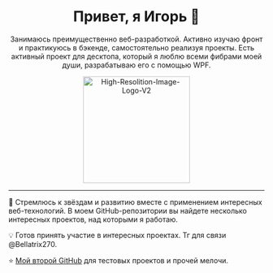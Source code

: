 <div align="center">

# Привет, я Игорь 👋

Занимаюсь преимущественно веб-разработкой. Активно изучаю фронт и практикуюсь в бэкенде, самостоятельно реализуя проекты. Есть активный проект для десктопа, который я люблю всеми фибрами моей души, разрабатываю его с помощью WPF.

<a href="https://ibb.co/SVjLLMq"><img src="https://i.ibb.co/WBhTTMS/High-Resolition-Image-Logo-V2.png" alt="High-Resolition-Image-Logo-V2" height="210" border="0"></a>
</div>

---
🚀 Стремлюсь к звёздам и развитию вместе с применением интересных веб-технологий. В моем GitHub-репозитории вы найдете несколько интересных проектов, над которыми я работаю.

💡 Готов принять участие в интересных проектах. Тг для связи @Bellatrix270.

⭐️ [Мой второй GitHub](https://github.com/Bellatrix270) для тестовых проектов и прочей мелочи.

<!---
Sevriukoff/Sevriukoff is a ✨ special ✨ repository because its `README.md` (this file) appears on your GitHub profile.
You can click the Preview link to take a look at your changes.
--->
